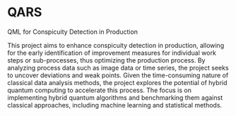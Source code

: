 # QARS
QML for Conspicuity Detection in Production

This project aims to enhance conspicuity detection in production, allowing for the early identification of improvement measures for individual work steps or sub-processes, thus optimizing the production process. By analyzing process data such as image data or time series, the project seeks to uncover deviations and weak points. Given the time-consuming nature of classical data analysis methods, the project explores the potential of hybrid quantum computing to accelerate this process. The focus is on implementing hybrid quantum algorithms and benchmarking them against classical approaches, including machine learning and statistical methods.


